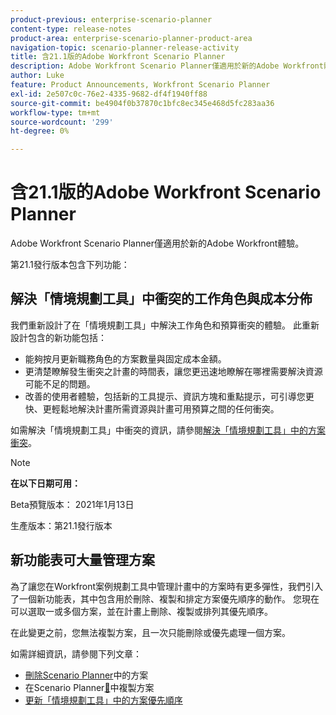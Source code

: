 ```yaml
---
product-previous: enterprise-scenario-planner
content-type: release-notes
product-area: enterprise-scenario-planner-product-area
navigation-topic: scenario-planner-release-activity
title: 含21.1版的Adobe Workfront Scenario Planner
description: Adobe Workfront Scenario Planner僅適用於新的Adobe Workfront體驗。
author: Luke
feature: Product Announcements, Workfront Scenario Planner
exl-id: 2e507c0c-76e2-4335-9682-df4f1940ff88
source-git-commit: be4904f0b37870c1bfc8ec345e468d5fc283aa36
workflow-type: tm+mt
source-wordcount: '299'
ht-degree: 0%

---
```


# 含21.1版的Adobe Workfront Scenario Planner

Adobe Workfront Scenario Planner僅適用於新的Adobe Workfront體驗。

第21.1發行版本包含下列功能：

## 解決「情境規劃工具」中衝突的工作角色與成本分佈

我們重新設計了在「情境規劃工具」中解決工作角色和預算衝突的體驗。 此重新設計包含的新功能包括：

* 能夠按月更新職務角色的方案數量與固定成本金額。
* 更清楚瞭解發生衝突之計畫的時間表，讓您更迅速地瞭解在哪裡需要解決資源可能不足的問題。
* 改善的使用者體驗，包括新的工具提示、資訊方塊和重點提示，可引導您更快、更輕鬆地解決計畫所需資源與計畫可用預算之間的任何衝突。

如需解決「情境規劃工具」中衝突的資訊，請參閱[解決「情境規劃工具」中的方案衝突](../../../scenario-planner/resolve-conflicts-in-sp.md)。

>[!NOTE]
>
>**在以下日期可用：**
>
>Beta預覽版本： 2021年1月13日
>
>生產版本：第21.1發行版本

## 新功能表可大量管理方案

為了讓您在Workfront案例規劃工具中管理計畫中的方案時有更多彈性，我們引入了一個新功能表，其中包含用於刪除、複製和排定方案優先順序的動作。 您現在可以選取一或多個方案，並在計畫上刪除、複製或排列其優先順序。

在此變更之前，您無法複製方案，且一次只能刪除或優先處理一個方案。

如需詳細資訊，請參閱下列文章：

* [刪除Scenario Planner](../../../scenario-planner/delete-initiatives.md)中的方案
* 在Scenario Planner[&#128279;](../../../scenario-planner/copy-initiatives.md)中複製方案
* [更新「情境規劃工具」中的方案優先順序](../../../scenario-planner/prioritize-initiatives.md)

